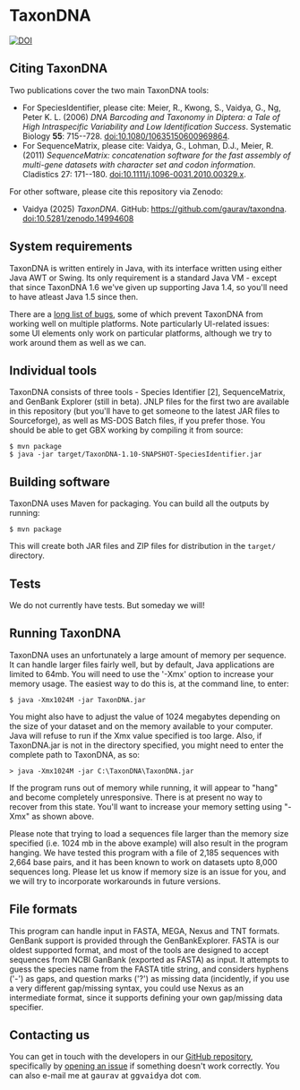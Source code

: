 # TaxonDNA

[![DOI](https://zenodo.org/badge/DOI/10.5281/zenodo.14994608.svg)](https://doi.org/10.5281/zenodo.14994608)

## Citing TaxonDNA

Two publications cover the two main TaxonDNA tools:

* For SpeciesIdentifier, please cite: Meier, R., Kwong, S., Vaidya, G., Ng, Peter K. L. (2006)
  *DNA Barcoding and Taxonomy in Diptera: a Tale of High Intraspecific Variability and Low Identification Success*.
  Systematic Biology **55**: 715--728. [doi:10.1080/10635150600969864](https://doi.org/10.1080/10635150600969864).
* For SequenceMatrix, please cite: Vaidya, G., Lohman, D.J., Meier, R. (2011) *SequenceMatrix: concatenation software
  for the fast assembly of multi-gene datasets with character set and codon information*. Cladistics 27: 171--180.
  [doi:10.1111/j.1096-0031.2010.00329.x](https://doi.org/10.1111/j.1096-0031.2010.00329.x).

For other software, please cite this repository via Zenodo:

* Vaidya (2025) *TaxonDNA*. GitHub: https://github.com/gaurav/taxondna. [doi:10.5281/zenodo.14994608](https://doi.org/10.5281/zenodo.14994608)

## System requirements

TaxonDNA is written entirely in Java, with its interface written using
either Java AWT or Swing. Its only requirement is a standard Java VM -
except that since TaxonDNA 1.6 we've given up supporting Java 1.4, so
you'll need to have atleast Java 1.5 since then.

There are a [long list of bugs](http://code.google.com/p/taxondna/issues/list),
some of which prevent TaxonDNA from working well on multiple platforms. Note
particularly UI-related issues: some UI elements only work on particular
platforms, although we try to work around them as well as we can.

## Individual tools

TaxonDNA consists of three tools - Species Identifier [2], SequenceMatrix,
and GenBank Explorer (still in beta). JNLP files for the first two
are available in this repository (but you'll have to get someone to
the latest JAR files to Sourceforge), as well as MS-DOS Batch files,
if you prefer those. You should be able to get GBX working by compiling it
from source:

```shell
$ mvn package
$ java -jar target/TaxonDNA-1.10-SNAPSHOT-SpeciesIdentifier.jar 
```

## Building software

TaxonDNA uses Maven for packaging. You can build all the outputs by running:

```shell
$ mvn package
```

This will create both JAR files and ZIP files for distribution in the `target/`
directory.

## Tests

We do not currently have tests. But someday we will!

## Running TaxonDNA

TaxonDNA uses an unfortunately a large amount of memory per sequence.
It can handle larger files fairly well, but by default, Java
applications are limited to 64mb. You will need to use the '-Xmx'
option to increase your memory usage. The easiest way to do this is,
at the command line, to enter:

```shell
$ java -Xmx1024M -jar TaxonDNA.jar
```

You might also have to adjust the value of 1024 megabytes depending
on the size of your dataset and on the memory available to your
computer. Java will refuse to run if the Xmx value specified is too
large. Also, if TaxonDNA.jar is not in the directory specified, you
might need to enter the complete path to TaxonDNA, as so:

```shell
> java -Xmx1024M -jar C:\TaxonDNA\TaxonDNA.jar
```

If the program runs out of memory while running, it will appear to
"hang" and become completely unresponsive. There is at present no
way to recover from this state. You'll want to increase your memory
setting using "-Xmx" as shown above.

Please note that trying to load a sequences file larger than the
memory size specified (i.e. 1024 mb in the above example) will also
result in the program hanging. We have tested this program with a
file of 2,185 sequences with 2,664 base pairs, and it has been known
to work on datasets upto 8,000 sequences long. Please let us know if
memory size is an issue for you, and we will try to incorporate
workarounds in future versions.

## File formats

This program can handle input in FASTA, MEGA, Nexus and TNT formats.
GenBank support is provided through the GenBankExplorer. FASTA
is our oldest supported format, and most of the tools are designed
to accept sequences from NCBI GanBank (exported as FASTA) as input.
It attempts to guess the species name from the FASTA title string,
and considers hyphens ('-') as gaps, and question marks ('?') as
missing data (incidently, if you use a very different gap/missing
syntax, you could use Nexus as an intermediate format, since it
supports defining your own gap/missing data specifier.

## Contacting us

You can get in touch with the developers in our 
[GitHub repository](https://github.com/gaurav/taxondna), specifically
by [opening an issue](https://github.com/gaurav/taxondna/issues/new)
if something doesn't work correctly. You can also e-mail me
at <tt>gaurav</tt> at <tt>ggvaidya</tt> dot <tt>com</tt>.
